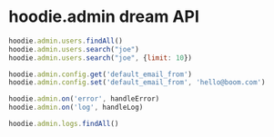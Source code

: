 hoodie.admin dream API
========================

```js
hoodie.admin.users.findAll()
hoodie.admin.users.search("joe")
hoodie.admin.users.search("joe", {limit: 10})

hoodie.admin.config.get('default_email_from')
hoodie.admin.config.set('default_email_from', 'hello@boom.com')

hoodie.admin.on('error', handleError)
hoodie.admin.on('log', handleLog)

hoodie.admin.logs.findAll()
```